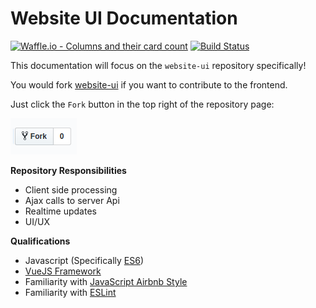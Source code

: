 # Website UI Documentation
[![Waffle.io - Columns and their card count](https://badge.waffle.io/indiehd/docs.svg?columns=all)](https://waffle.io/indiehd/website-ui)
[![Build Status](https://travis-ci.org/indiehd/web-api.svg?branch=master)](https://travis-ci.org/indiehd/website-ui)

This documentation will focus on the `website-ui` repository specifically!

You would fork [website-ui](https://github.com/indiehd/website-ui) if you want to contribute to the frontend. 

Just click the `Fork` button in the top right of the repository page:

![](../images/fork_button.jpg)

**Repository Responsibilities**

* Client side processing
* Ajax calls to server Api
* Realtime updates
* UI/UX
 
**Qualifications**

* Javascript (Specifically [ES6](https://github.com/lukehoban/es6features#readme))
* [VueJS Framework](https://vuejs.org/v2/guide/)
* Familiarity with [JavaScript Airbnb Style](https://github.com/airbnb/javascript/)
* Familiarity with [ESLint](https://eslint.org/docs/user-guide/getting-started)